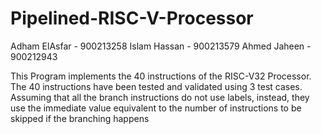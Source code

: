 # Pipelined-RISC-V-Processor
Adham ElAsfar - 900213258
Islam Hassan - 900213579
Ahmed Jaheen  - 900212943

This Program implements the 40 instructions of the RISC-V32 Processor.
The 40 instructions have been tested and validated using 3 test cases.
Assuming that all the branch instructions do not use labels, instead, they use the immediate value equivalent to the number of instructions to be skipped if the branching happens
